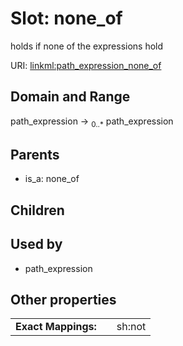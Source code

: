 
# Slot: none_of


holds if none of the expressions hold

URI: [linkml:path_expression_none_of](https://w3id.org/linkml/path_expression_none_of)


## Domain and Range

path_expression &#8594;  <sub>0..\*</sub> path_expression

## Parents

 *  is_a: none_of

## Children


## Used by

 * path_expression

## Other properties

|  |  |  |
| --- | --- | --- |
| **Exact Mappings:** | | sh:not |

